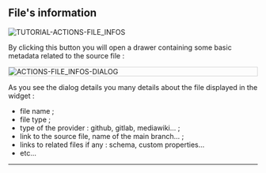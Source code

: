 ## File's information

<div>
  <img
    alt="TUTORIAL-ACTIONS-FILE_INFOS"
    src="https://raw.githubusercontent.com/multi-coop/datami-documentation-content/main/images/tutorial/commented/tutorial-03.png"
    />
</div>

By clicking this button <span class="icon"><i class="mdi mdi-information-outline"></i></span> you will open a drawer containing some basic metadata related to the source file :

<div style="border: thin solid lightgrey;">
  <img
    alt="ACTIONS-FILE_INFOS-DIALOG"
    src="https://raw.githubusercontent.com/multi-coop/datami-documentation-content/main/images/tutorial/actions-file_infos.png"
    />
</div>

As you see the dialog details you many details about the file displayed in the widget :

- file name ;
- file type ;
- type of the provider : github, gitlab, mediawiki... ;
- link to the source file, name of the main branch... ;
- links to related files if any : schema, custom properties...
- etc...

---
